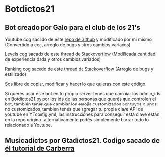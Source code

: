 # Botdictos21

## Bot creado por Galo para el club de los 21's

Youtube cog sacado de este [repo de Github](https://github.com/Amethyst93/Discord-YouTube-Notifier) y modificado por mi mismo (Convertido a cog, arreglo de bugs y otros cambios variados)

Levels cog sacado de este [thread de Stackoverflow](https://stackoverflow.com/questions/62042331/how-to-create-a-leveling-system-with-discord-py-with-python) (Modificada cantidad de experiencia dada y otros cambios variados)

Ranking cog sacado de este [thread de Stackoverflow](https://stackoverflow.com/questions/61996040/discord-py-rank-command) (Arreglo de bugs y estilizado)


Sos libre de copiar, modificar y hacer lo que quieras con este código.

Si querés usar este bot en tu propio server tenés que cambiar los admin_ids en Botdictos21.py por los ids de las personas que querés que controlen el bot, también tenés que cambiar los emojis customizados por tuyos o unos no customizados, tambien tenés que agregar tu propia clave API de youtube en YTconfig.yml, las instrucciónes para conseguír esta clave están en la repo original, alternativamente podés simplemente borrar todo lo relacionado a Youtube.

## Musicadictos por Gtadictos21. Codigo sacado de [él tutorial de Carberra](https://github.com/Carberra/discord.py-music-tutorial)
